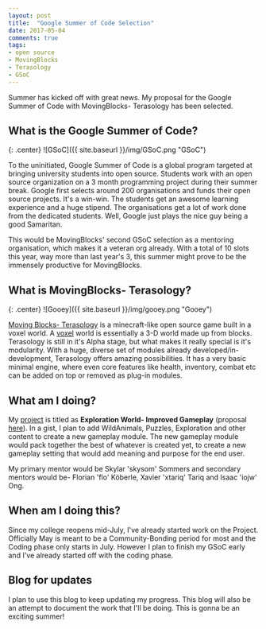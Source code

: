 ```yaml
---
layout: post
title:  "Google Summer of Code Selection"
date: 2017-05-04
comments: true
tags:
- open source
- MovingBlocks
- Terasology
- GSoC
---
```


Summer has kicked off with great news. My proposal for the Google Summer of Code with MovingBlocks- Terasology has been selected. 

## What is the Google Summer of Code?

{: .center}
![GSoC]({{ site.baseurl }}/img/GSoC.png "GSoC")

To the uninitiated, Google Summer of Code is a global program targeted at bringing university students into open source. Students work with an open source organization on a 3 month programming project during their summer break. Google first selects around 200 organisations and funds their open source projects. It's a win-win. The students get an awesome learning experience and a huge stipend. The organisations get a lot of work done from the dedicated students. Well, Google just plays the nice guy being a good Samaritan.

This would be MovingBlocks' second GSoC selection as a mentoring organisation, which makes it a veteran org already. With a total of 10 slots this year, way more than last year's 3, this summer might prove to be the immensely productive for MovingBlocks.

## What is MovingBlocks- Terasology?

{: .center}
![Gooey]({{ site.baseurl }}/img/gooey.png "Gooey")

[Moving Blocks- Terasology](https://github.com/MovingBlocks/Terasology) is a minecraft-like open source game built in a voxel world. A [voxel](https://en.wikipedia.org/wiki/Voxel) world is essentially a 3-D world made up from blocks. Terasology is still in it's Alpha stage, but what makes it really special is it's modularity. With a huge, diverse set of modules already developed/in-development, Terasology offers amazing possibilities. It has a very basic minimal engine, where even core features like health, inventory, combat etc can be added on top or removed as plug-in modules.

## What am I doing?

My [project](https://summerofcode.withgoogle.com/projects/#6685506025816064) is titled as **Exploration World- Improved Gameplay** (proposal [here](https://drive.google.com/file/d/0B3HM64I0M4DmYnVWUUpyQkZ2b1k/view)). In a gist, I plan to add WildAnimals, Puzzles, Exploration and other content to create a new gameplay module. The new gameplay module would pack together the best of whatever is created yet, to create a new gameplay setting that would add meaning and purpose for the end user. 

My primary mentor would be Skylar 'skysom' Sommers and secondary mentors would be- Florian 'flo' Köberle, Xavier 'xtariq' Tariq and Isaac 'iojw' Ong.

## When am I doing this?

Since my college reopens mid-July, I've already started work on the Project. Officially May is meant to be a Community-Bonding period for most and the Coding phase only starts in July. However I plan to finish my GSoC early and I've already started off with the coding phase.

## Blog for updates

I plan to use this blog to keep updating my progress. This blog will also be an attempt to document the work that I'll be doing. This is gonna be an exciting summer!